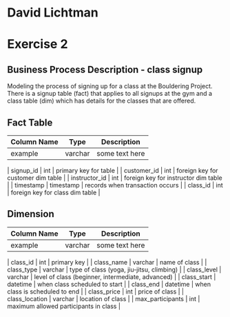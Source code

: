 # David Lichtman

# Exercise 2

## Business Process Description - class signup

Modeling the process of signing up for a class at the Bouldering Project.  There is a signup table (fact) that applies to all signups at the gym and a class table (dim) which has details for the classes that are offered.

## Fact Table

| Column Name | Type | Description |
| --- | --- | --- |
| example | varchar | some text here |

| signup_id | int | primary key for table |
| customer_id | int | foreign key for customer dim table |
| instructor_id | int | foreign key for instructor dim table |
| timestamp | timestamp | records when transaction occurs |
| class_id | int | foreign key for class dim table |


## Dimension

| Column Name | Type | Description |
| --- | --- | --- |
| example | varchar | some text here |

| class_id | int | primary key |
| class_name | varchar | name of class |
| class_type | varchar | type of class (yoga, jiu-jitsu, climbing) |
| class_level | varchar | level of class (beginner, intermediate, advanced) |
| class_start | datetime | when class scheduled to start |
| class_end | datetime | when class is scheduled to end |
| class_price | int | price of class |
| class_location | varchar | location of class |
| max_participants | int | maximum allowed participants in class |

